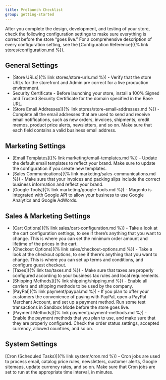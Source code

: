 ```yaml
---
title: Prelaunch Checklist
group: getting-started
---
```


After you complete the design, development, and testing of your store, check the following configuration settings to make sure everything is correct before the store “goes live.” For a comprehensive description of every configuration setting, see the [Configuration Reference]({% link stores/configuration.md %}).

## General Settings

- [Store URLs]({% link stores/store-urls.md %}) - Verify that the store URLs for the storefront and Admin are correct for a live production environment.
- Security Certificate - Before launching your store, install a 100% Signed and Trusted Security Certificate for the domain specified in the Base URL.
- [Store Email Addresses]({% link stores/store-email-addresses.md %}) - Complete all the email addresses that are used to send and receive email notifications, such as new orders, invoices, shipments, credit memos, product price alerts, newsletters, and so on. Make sure that each field contains a valid business email address.

## Marketing Settings

- [Email Templates]({% link marketing/email-templates.md %}) - Update the default email templates to reflect your brand. Make sure to update the configuration if you create new templates.
- [Sales Communications]({% link marketing/sales-communications.md %}) - Make sure that your invoices and packing slips include the correct business information and reflect your brand.
- [Google Tools]({% link marketing/google-tools.md %}) - Magento is integrated with Google API to allow your business to use Google Analytics and Google AdWords.

## Sales &amp; Marketing Settings

- [Cart Options]({% link sales/cart-configuration.md %})  - Take a look at the cart configuration settings, to see if there’s anything that you want to change. This is where you can set the minimum order amount and lifetime of the prices in the cart.
- [Checkout Options]({% link sales/checkout-options.md %}) - Take a look at the checkout options, to see if there’s anything that you want to change. This is where you can set up terms and conditions, and configure guest checkout.
- [Taxes]({% link tax/taxes.md %}) - Make sure that taxes are properly configured according to your business tax rules and local requirements.
- [Shipping Methods]({% link shipping/shipping.md %}) - Enable all carriers and shipping methods to be used by the company.
- [PayPal]({% link payment/paypal.md %}) - If you plan to offer your customers the convenience of paying with PayPal, open a PayPal Merchant Account, and set up a payment method. Run some test transactions in Sandbox Mode before the store goes live.
- [Payment Methods]({% link payment/payment-methods.md %}) - Enable the payment methods that you plan to use, and make sure that they are properly configured. Check the order status settings, accepted currency, allowed countries, and so on.

## System Settings

[Cron (Scheduled Tasks)]({% link system/cron.md %}) - Cron jobs are used to process email, catalog price rules, newsletters, customer alerts, Google sitemaps, update currency rates, and so on. Make sure that Cron jobs are set to run at the appropriate time interval, in minutes.
